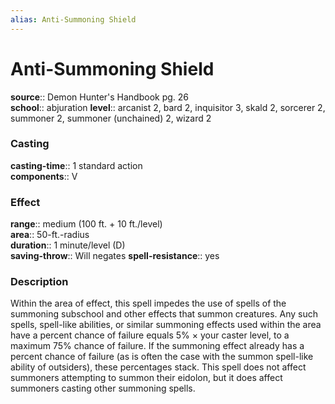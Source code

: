 ```yaml
---
alias: Anti-Summoning Shield
---
```


# Anti-Summoning Shield 

**source**:: Demon Hunter's Handbook pg. 26  
**school**:: abjuration
**level**:: arcanist 2, bard 2, inquisitor 3, skald 2, sorcerer 2, summoner 2, summoner (unchained) 2, wizard 2

### Casting 

**casting-time**:: 1 standard action  
**components**:: V

### Effect 

**range**:: medium (100 ft. + 10 ft./level)  
**area**:: 50-ft.-radius  
**duration**:: 1 minute/level (D)  
**saving-throw**:: Will negates
**spell-resistance**:: yes

### Description 

Within the area of effect, this spell impedes the use of spells of the summoning subschool and other effects that summon creatures. Any such spells, spell-like abilities, or similar summoning effects used within the area have a percent chance of failure equals 5% × your caster level, to a maximum 75% chance of failure. If the summoning effect already has a percent chance of failure (as is often the case with the summon spell-like ability of outsiders), these percentages stack. This spell does not affect summoners attempting to summon their eidolon, but it does affect summoners casting other summoning spells.
